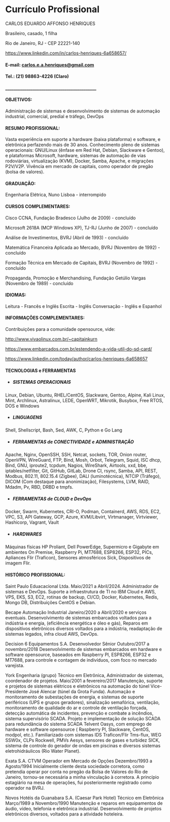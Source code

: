 # Currículo Profissional

CARLOS EDUARDO AFFONSO HENRIQUES

Brasileiro, casado, 1 filha

Rio de Janeiro, RJ - CEP 22221-140

https://www.linkedin.com/in/carlos-henriques-6a658657/

#### E-mail: carlos.e.a.henriques@gmail.com
#### Tel.: (21) 98863-4226 (Claro)
#### ___________________________________________

#### OBJETIVOS:

Administração de sistemas e desenvolvimento de sistemas de automação industrial, comercial, predial e tráfego, DevOps

#### RESUMO PROFISSIONAL:
Vasta experiência em suporte a hardware (baixa plataforma) e software, e eletrônica perfazendo mais de 30 anos. 
Conhecimento pleno de sistemas operacionais: GNU/Linux (ênfase em Red Hat, Debian, Slackware e Gentoo), e plataformas Microsoft, hardware, sistemas de automação de vias rodoviárias, virtualização (KVM), Docker, Samba, Apache, e migrações P2V/V2P.  Vivência em mercado de capitais, como operador de pregão (bolsa de valores).

#### GRADUAÇÃO:

Engenharia Elétrica, Nuno Lisboa - interrompido

#### CURSOS COMPLEMENTARES:

Cisco CCNA, Fundação Bradesco (Julho de 2009) - concluído

Microsoft 2618A (MCP Windows XP), TJ-RJ (Junho de 2007) - concluído

Análise de Investimentos, BVRJ (Abril de 1993) - concluído

Matemática Financeira Aplicada ao Mercado, BVRJ (Novembro de 1992) - concluído

Formação Técnica em Mercado de Capitais, BVRJ (Novembro de 1992) - concluído

Propaganda, Promoção e Merchandising, Fundação Getúlio Vargas (Novembro de 1989) - 
concluído

#### IDIOMAS:
Leitura - Francês e Inglês
Escrita - Inglês
Conversação - Inglês e Espanhol


#### INFORMAÇÕES COMPLEMENTARES:

Contribuições para a comunidade opensource, vide:

http://www.vivaolinux.com.br/~capitainkurn

https://www.embarcados.com.br/estendendo-a-vida-util-do-sd-card/

https://www.linkedin.com/today/author/carlos-henriques-6a658657


#### TECNOLOGIAS e FERRAMENTAS

- ##### SISTEMAS OPERACIONAIS

Linux, Debian, Ubuntu, RHEL/CentOS, Slackware, Gentoo, Alpine, Kali Linux, Mint, Archlinux, Astralinux, LEDE, OpenWRT, Mikrotik, Busybox, Free RTOS, DOS e Windows

- ##### LINGUAGENS

Shell, Shellscript, Bash, Sed, AWK, C, Python e Go Lang

- ##### FERRAMENTAS de CONECTIVIDADE e ADMINISTRAÇÃO

Apache, Nginx, OpenSSH, SSH, Netcat, sockets, TOR, Onion router, OpenVPN, WireGuard, FTP, Bind, Mosh, Orbot, Telegram, Squid, ISC dhcp, Bind, GNU, iproute2, tcpdum, Nagios, WireShark, Airtools, xxd, bbe, iptables/netfilter, Git, GitHub, GitLab, Drone CI, rsync, Samba, API, REST, Modbus, 802.11, 802.15.4 (Zigbee), DALI (luminotécnica), NTCIP (Tráfego), DICOM (Com destaque para anonimização), Filesystems, LVM, RAID, Mdadm, Pv, RBD, DRBD e tmpfs.

- ##### FERRAMENTAS de CLOUD e DevOps
Docker, Swarm, Kubernetes, CRI-O, Podman, Containerd, AWS, RDS, EC2, VPC, S3, API Gateway, GCP, Azure, KVM/Libvirt, Virtmanager, Virtviewer, Hashicorp, Vagrant, Vault

- ##### HARDWARES
Máquinas físicas HP Proliant, Dell PowerEdge, Supermicro e Gigabyte em ambientes On Premise, Raspberry Pi, MT7688, ESP8266, ESP32, PICs, Apliances Flir (Traficon), Sensores atmosféricos Sick, Dispositivos de imagem Flir.


#### HISTÓRICO PROFISSIONAL:
Saint Paulo Eduacacional Ltda.
  Maio/2021 a Abril/2024.
  Administrador de sistemas e DevOps. Suporte a infraestrutura de TI no IBM Cloud e AWS, VPS, EKS, S3, EC2, rotinas de backup, CI/CD, Docker, Kubernetes, Redis, Mongo DB, Distribuições CentOS e Debian.

Becape Automação Industrial
  Janeiro/2020 a Abril/2020 e serviços eventuais.
  Desenvolvimento de sistemas embarcados voltados para a indústria e energia, (eficiência energética e óleo e gás), Reparos em dispositivos eletrônicos diversos voltados para a indústria, readaptação de sistemas legados, infra cloud AWS, DevOps.

Decision 6 Equipamentos S.A. Desenvolvedor Sênior
  Outubro/2017 a novembro/2018
  Desenvolvimento de sistemas embarcados em hardware e software opensource, baseados em Raspberry PI, ESP8266, ESP32 e MT7688, para controle e contagem de      indivíduos, com foco no mercado varejista.

York Engenharia (grupo) Técnico em Eletrônica,  Administrador de sistemas, coordenador de projetos.
  Maio/2001 a fevereiro/2017
  Manutenção, suporte e projetos de sistemas elétricos e eletrônicos na automação do túnel Vice-Presidente José Alencar (túnel da Grota Funda). Automação e monitoramento de subestações de energia, e sistemas de suporte periféricos (UPS e grupos geradores), sinalização semafórica, ventilação, monitoramento de qualidade do ar e controle de ventilação forçada, detecção automática de incidentes, prevenção e combate a incêndios, sistema supervisório SCADA.  Projeto e implementação de solução SCADA para redundância do sistema SCADA Telvent Oasys, com emprego de hardware e software opensource ( Raspberry PI, Slackware, CentOS, modpol, etc.). Familiarizado com sistemas IDS Traficon/Flir Tms-flux, WEG SSW0x, CLPs Rockwell, PMVs Aesys, sensores de gases e turbidez SICK, sistema de controle do gerador de ondas em piscinas e diversos sistemas eletrohidráulicos (Rio Water Planet).

Exata S.A. CTVM Operador em Mercado de Opções
  Dezembro/1993 a Agosto/1994
  Inicialmente cliente desta sociedade corretora, como pretendia operar por conta no pregão da Bolsa de Valores do Rio de Janeiro, tornou-se necessária a minha vinculação à corretora. A princípio estagiário na mesa de operações, fui posteriormente registrado como operador na BVRJ.

Novos Hotéis da Guanabara S.A. (Caesar Park Hotel) Técnico em Eletrônica
  Março/1989 a Novembro/1990
  Manutenção e reparos em equipamentos de áudio, vídeo, telefonia e eletrônica industrial. Desenvolvimento de projetos eletrônicos diversos, voltados para a atividade hoteleira.
